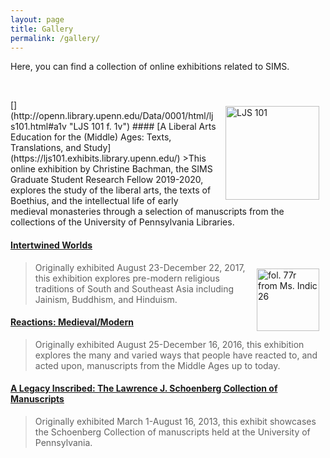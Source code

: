 ```yaml
---
layout: page
title: Gallery
permalink: /gallery/
---
```

Here, you can find a collection of online exhibitions related to SIMS.

<p>&nbsp;</p>
[<img style="padding: 10px" align="right" width="150" src="/sims-instruction/images/LJS101.jpg" alt="LJS 101">](http://openn.library.upenn.edu/Data/0001/html/ljs101.html#a1v "LJS 101 f. 1v")
#### [A Liberal Arts Education for the (Middle) Ages: Texts, Translations, and Study](https://ljs101.exhibits.library.upenn.edu/)
>This online exhibition by Christine Bachman, the SIMS Graduate Student Research Fellow 2019-2020, explores the study of the liberal arts, the texts of Boethius, and the intellectual life of early medieval monasteries through a selection of manuscripts from the collections of the University of Pennsylvania Libraries.

#### [Intertwined Worlds](http://sceti.library.upenn.edu/IntertwinedWorlds/)

[<img style="padding: 10px" align="right" height="100" src="/sims-instruction/images/2811_0076.jpg" alt="fol. 77r from Ms. Indic 26">](http://openn.library.upenn.edu/Data/0002/html/mscoll390_item3001.html#a76v77r "Ms. Indic 26")

>Originally exhibited August 23-December 22, 2017, this exhibition explores pre-modern religious traditions of South and Southeast Asia including Jainism, Buddhism, and Hinduism.


#### [Reactions: Medieval/Modern](http://sceti.library.upenn.edu/reactionsexhibit/)
>Originally exhibited August 25-December 16, 2016, this exhibition explores the many and varied ways that people have reacted to, and acted upon, manuscripts from the Middle Ages up to today.

#### [A Legacy Inscribed: The Lawrence J. Schoenberg Collection of Manuscripts](http://sceti.library.upenn.edu/legacy/)
>Originally exhibited March 1-August 16, 2013, this exhibit showcases the Schoenberg Collection of manuscripts held at the University of Pennsylvania.
